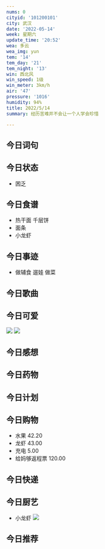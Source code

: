 ```yaml
---
nums: 0
cityid: '101200101'
city: 武汉
date: '2022-05-14'
week: 星期六
update_time: '20:52'
wea: 多云
wea_img: yun
tem: '14'
tem_day: '21'
tem_night: '13'
win: 西北风
win_speed: 1级
win_meter: 3km/h
air: '47'
pressure: '1016'
humidity: 94%
title: 2022/5/14
summary: 经历苦难并不会让一个人学会珍惜

---
```

## 今日词句

## 今日状态

- 困乏

## 今日食谱

- 热干面 千层饼
- 面条
- 小龙虾

## 今日事迹

- 做辅食 遛娃 做菜

## 今日歌曲

## 今日可爱

 ![](./2022-05-14-20-57-47.png)
 ![](./2022-05-14-21-00-29.png)

## 今日感想

## 今日药物

## 今日计划

## 今日购物

- 水果 42.20
- 龙虾 43.00
- 充电 5.00
- 给妈够返程票 120.00

## 今日快递

## 今日厨艺

- 小龙虾
![](./2022-05-14-20-58-04.png)

## 今日推荐
